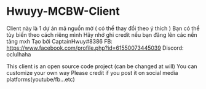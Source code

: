 # Hwuyy-MCBW-Client
Client này là 1 dự án mã nguồn mở ( có thể thay đổi theo ý thích )
Bạn có thể tùy biến theo cách riêng mình
Hãy nhớ ghi credit nếu bạn đăng lên các nền tảng mxh
Tạo bởi CaptainHwuy#8386
FB: https://www.facebook.com/profile.php?id=61550073445039
Discord: oclulhaha

This client is an open source code project (can be changed at will)
You can customize your own way
Please credit if you post it on social media platforms(youtube/fb...etc)

